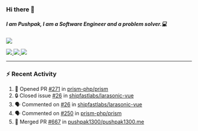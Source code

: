 ### Hi there 👋

##### I am Pushpak, I am a Software Engineer and a problem solver.💻

<a href='https://twitter.com/pushpak1300'><a href="https://pushpak1300.me/" target="_blank">
  <img src="https://img.shields.io/badge/website-%23E34F26.svg?&style=for-the-badge" />
</a> 
 
 <a href="https://twitter.com/pushpak1300" target="_blank">
  <img src="https://img.shields.io/badge/twitter-%231DA1F2.svg?&style=for-the-badge&logo=twitter&logoColor=white" />
</a> 

<a href="https://www.linkedin.com/in/pushpak-c-286b17b1/" target="_blank">
  <img src="https://img.shields.io/badge/linkedin-%230077B5.svg?&style=for-the-badge&logo=linkedin&logoColor=white" />
</a> 

<a href="https://dev.to/pushpak1300/" target="_blank">
  <img src="http://img.shields.io/badge/dev.to-gray?style=for-the-badge&logo=dev.to&?logoColor=white?logoWidth=100?label=" />
</a> 


</p>

---

### ⚡ Recent Activity

<!--START_SECTION:activity-->
1. 💪 Opened PR [#271](https://github.com/prism-php/prism/pull/271) in [prism-php/prism](https://github.com/prism-php/prism)
2. 🔒 Closed issue [#26](https://github.com/shipfastlabs/larasonic-vue/issues/26) in [shipfastlabs/larasonic-vue](https://github.com/shipfastlabs/larasonic-vue)
3. 🗣 Commented on [#26](https://github.com/shipfastlabs/larasonic-vue/issues/26#issuecomment-2729005676) in [shipfastlabs/larasonic-vue](https://github.com/shipfastlabs/larasonic-vue)
4. 🗣 Commented on [#250](https://github.com/prism-php/prism/issues/250#issuecomment-2728970959) in [prism-php/prism](https://github.com/prism-php/prism)
5. 🎉 Merged PR [#667](https://github.com/pushpak1300/pushpak1300.me/pull/667) in [pushpak1300/pushpak1300.me](https://github.com/pushpak1300/pushpak1300.me)
<!--END_SECTION:activity-->
